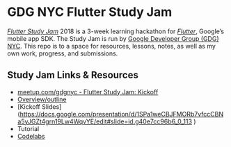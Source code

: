 # GDG NYC Flutter Study Jam

*[Flutter Study Jam](https://www.meetup.com/gdgnyc/events/244123982/)* 2018 is a 3-week learning hackathon for *[Flutter](flutter.io)*, Google’s mobile app SDK. The Study Jam is run by [Google Developer Group (GDG) NYC](https://www.meetup.com/gdgnyc/). This repo is to a space for resources, lessons, notes, as well as my own work, progress, and submissions.

## Study Jam Links & Resources

- [meetup.com/gdgnyc - Flutter Study Jam: Kickoff](https://www.meetup.com/gdgnyc/events/244123982/)
- [Overview/outline](https://flutterstudyjams.splashthat.com/)
- [Kickoff Slides] (https://docs.google.com/presentation/d/1SPa1weCBJFMORb7vfccCBNa5yJGZt4grn19Lw4WqvYE/edit#slide=id.g40e7cc96b6_0_113
)
- Tutorial 
- [Codelabs](https://codelabs.developers.google.com/?cat=Flutter/)
